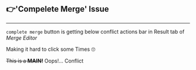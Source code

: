 ## 👉'Compelete Merge' Issue
 
---

`complete merge` button is getting below conflict actions bar in Result tab of _Merge Editor_

Making it hard to click some Times 🙄

~~This is a **MAIN!**~~ Oops!... Conflict 
